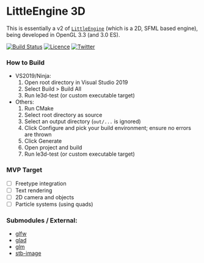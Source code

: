 # LittleEngine 3D

This is essentially a v2 of [`LittleEngine`](https://github.com/karnkaul/LittleEngine) (which is a 2D, SFML based engine), being developed in OpenGL 3.3 (and 3.0 ES). 

[![Build Status](https://travis-ci.org/karnkaul/LittleEngine.svg?branch=master)](https://travis-ci.org/karnkaul/LittleEngine) [![Licence](https://img.shields.io/github/license/karnkaul/LittleEngine)](LICENSE) [![Twitter](https://img.shields.io/twitter/url/https/karnkaul?label=Follow&style=social)](https://twitter.com/KarnKaul)

### How to Build
* VS2019/Ninja: 
	1. Open root directory in Visual Studio 2019
	1. Select Build > Build All
	1. Run le3d-test (or custom executable target)
* Others:
	1. Run CMake
	1. Select root directory as source
	1. Select an output directory (`out/...` is ignored)
	1. Click Configure and pick your build environment; ensure no errors are thrown
	1. Click Generate
	1. Open project and build
	1. Run le3d-test (or custom executable target)

### MVP Target
- [ ] Freetype integration
- [ ] Text rendering
- [ ] 2D camera and objects
- [ ] Particle systems (using quads)

### Submodules / External:
- [glfw](https://github.com/glfw/glfw)
- [glad]()
- [glm](https://github.com/g-truc/glm)
- [stb-image](https://github.com/nothings/stb)
